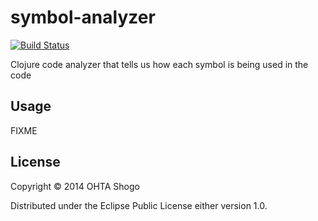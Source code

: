 # symbol-analyzer

[![Build Status](https://travis-ci.org/athos/symbol-analyzer.png)](https://travis-ci.org/athos/symbol-analyzer)

Clojure code analyzer that tells us how each symbol is being used in the code

## Usage

FIXME

## License

Copyright © 2014 OHTA Shogo

Distributed under the Eclipse Public License either version 1.0.
